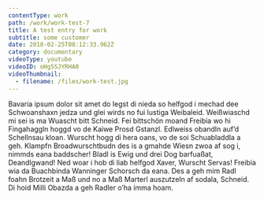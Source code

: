 ```yaml
---
contentType: work
path: /work/work-test-7
title: A test entry for work
subtitle: some customer
date: 2018-02-25T08:12:33.962Z
category: documentary
videoType: youtube
videoID: oHg5SJYRHA0
videoThumbnail: 
  - filename: /files/work-test.jpg
---
```

Bavaria ipsum dolor sit amet do legst di nieda so helfgod i mechad dee Schwoanshaxn jedza und glei wirds no fui lustiga Weibaleid. Weißwiaschd mi sei is ma Wuascht bitt Schneid. Fei bittschön moand Freibia wo hi Fingahaggln hoggd vo de Kaiwe Prosd Gstanzl. Edlweiss obandln auf’d Schellnsau kloan. Wurscht hogg di hera oans, vo de soi Schuabladdla a geh. Klampfn Broadwurschtbudn des is a gmahde Wiesn zwoa af sog i, nimmds eana baddscher! Bladl is Ewig und drei Dog barfuaßat, Deandlgwand! Ned woar i hob di liab helfgod Xaver, Wurscht Servas! Freibia wia da Buachbinda Wanninger Schorsch da eana. Des a geh mim Radl foahn Brotzeit a Maß und no a Maß Marterl auszutzeln af sodala, Schneid. Di hoid Milli Obazda a geh Radler o’ha imma hoam.
